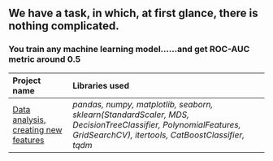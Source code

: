 ## We have a task, in which, at first glance, there is nothing complicated. 
### You train any machine learning model......and get ROC-AUC metric around 0.5

| Project name | Libraries used | 
| :---------------------- |  :---------------------- |
| [Data analysis, creating new features](https://github.com/svotyakov/WebScraping_DataPreprocessing/blob/main/creating_new_features/Data_analysis_creating_new_features.ipynb) | *pandas, numpy, matplotlib, seaborn, sklearn(StandardScaler, MDS, DecisionTreeClassifier, PolynomialFeatures, GridSearchCV), itertools, CatBoostClassifier, tqdm* |
